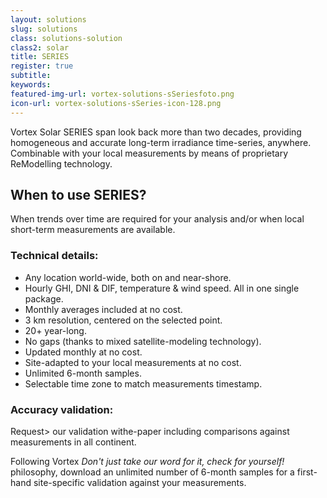 ```yaml
---
layout: solutions
slug: solutions
class: solutions-solution
class2: solar
title: SERIES 
register: true
subtitle:
keywords:
featured-img-url: vortex-solutions-sSeriesfoto.png
icon-url: vortex-solutions-sSeries-icon-128.png
---
```


<p class="lead">Vortex Solar SERIES span look back more than two decades, providing homogeneous and accurate long-term irradiance time-series, anywhere. Combinable with your local measurements by means of proprietary ReModelling technology.</p>

## When to use SERIES?

When trends over time are required for your analysis and/or when local short-term measurements are available.

### Technical details:

- Any location world-wide, both on and near-shore.
- Hourly GHI, DNI & DIF, temperature & wind speed. All in one single package.
- Monthly averages included at no cost.
- 3 km resolution, centered on the selected point.
- 20+ year-long.
- No gaps (thanks to mixed satellite-modeling technology).
- Updated monthly at no cost.
- Site-adapted to your local measurements at no cost.
- Unlimited 6-month samples.
- Selectable time zone to match measurements timestamp.

### Accuracy validation:

Request> our validation withe-paper including comparisons against measurements in all continent.

Following Vortex <i>Don't just take our word for it, check for yourself!</i> philosophy, download an unlimited number of 6-month samples for a first-hand site-specific validation against your measurements.

